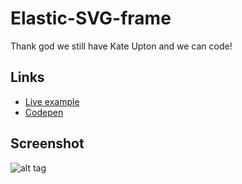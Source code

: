 # Elastic-SVG-frame
Thank god we still have Kate Upton and we can code! 

## Links
* [Live example](http://christian-macmillan.com/github/elastic-svg/)
* [Codepen](http://codepen.io/cmacmillanmarin/details/aZOmMw/)

## Screenshot
![alt tag](http://vasava.es/clients/elasticsvg/pic.jpg)
